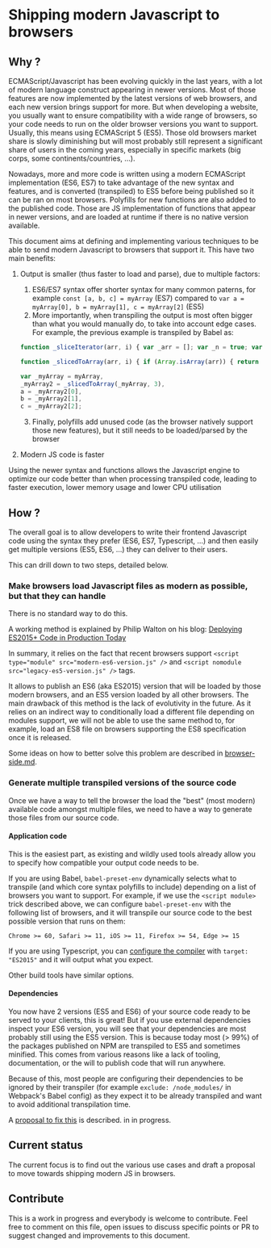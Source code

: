 # Shipping modern Javascript to browsers

## Why ?

ECMAScript/Javascript has been evolving quickly in the last years, with a lot of modern language construct appearing in newer versions. Most of those features are now implemented by the latest versions of web browsers, and each new version brings support for more.
But when developing a website, you usually want to ensure compatibility with a wide range of browsers, so your code needs to run on the older browser versions you want to support. Usually, this means using ECMAScript 5 (ES5).
Those old browsers market share is slowly diminishing but will most probably still represent a significant share of users in the coming years, especially in specific markets (big corps, some continents/countries, …).

Nowadays, more and more code is written using a modern ECMAScript implementation (ES6, ES7) to take advantage of the new syntax and features, and is converted (transpiled) to ES5 before being published so it can be ran on most browsers. Polyfills for new functions are also added to the published code. Those are JS implementation of functions that appear in newer versions, and are loaded at runtime if there is no native version available.

This document aims at defining and implementing various techniques to be able to send modern Javascript to browsers that support it. This have two main benefits:

1. Output is smaller (thus faster to load and parse), due to multiple factors:
    1. ES6/ES7 syntax offer shorter syntax for many common paterns, for example `const [a, b, c] = myArray` (ES7) compared to `var a = myArray[0], b = myArray[1], c = myArray[2]` (ES5)
    2. More importantly, when transpiling the output is most often bigger than what you would manually do, to take into account edge cases. For example, the previous example is transpiled by Babel as:

      ```javascript
      function _sliceIterator(arr, i) { var _arr = []; var _n = true; var _d = false; var _e = undefined; try { for (var _i = arr[Symbol.iterator](), _s; !(_n = (_s = _i.next()).done); _n = true) { _arr.push(_s.value); if (i && _arr.length === i) break; } } catch (err) { _d = true; _e = err; } finally { try { if (!_n && _i["return"] != null) _i["return"](); } finally { if (_d) throw _e; } } return _arr; }

      function _slicedToArray(arr, i) { if (Array.isArray(arr)) { return arr; } else if (Symbol.iterator in Object(arr)) { return _sliceIterator(arr, i); } else { throw new TypeError("Invalid attempt to destructure non-iterable instance"); } }

      var _myArray = myArray,
      _myArray2 = _slicedToArray(_myArray, 3),
      a = _myArray2[0],
      b = _myArray2[1],
      c = _myArray2[2];
      ```

    3. Finally, polyfills add unused code (as the browser natively support those new features), but it still needs to be loaded/parsed by the browser
2. Modern JS code is faster

  Using the newer syntax and functions allows the Javascript engine to optimize our code better than when processing transpiled code, leading to faster execution, lower memory usage and lower CPU utilisation


## How ?

The overall goal is to allow developers to write their frontend Javascript code using the syntax they prefer (ES6, ES7, Typescript, …) and then easily get multiple versions (ES5, ES6, …) they can deliver to their users.

This can drill down to two steps, detailed below.

### Make browsers load Javascript files as modern as possible, but that they can handle

There is no standard way to do this.

A working method is explained by Philip Walton on his blog: [Deploying ES2015+ Code in Production Today](https://philipwalton.com/articles/deploying-es2015-code-in-production-today/)

In summary, it relies on the fact that recent browsers support `<script type="module" src="modern-es6-version.js" />` and `<script nomodule src="legacy-es5-version.js" />` tags.

It allows to publish an ES6 (aka ES2015) version that will be loaded by those modern browsers, and an ES5 version loaded by all other browsers. The main drawback of this method is the lack of evolutivity in the future. As it relies on an indirect way to conditionally load a different file depending on modules support, we will not be able to use the same method to, for example, load an ES8 file on browsers supporting the ES8 specification once it is released.

Some ideas on how to better solve this problem are described in [browser-side.md](browser-side.md).

### Generate multiple transpiled versions of the source code

Once we have a way to tell the browser the load the "best" (most modern) available code amongst multiple files, we need to have a way to generate those files from our source code.

#### Application code

This is the easiest part, as existing and wildly used tools already allow you to specify how compatible your output code needs to be.

If you are using Babel, `babel-preset-env` dynamically selects what to transpile (and which core syntax polyfills to include) depending on a list of browsers you want to support. For example, if we use the `<script module>` trick described above, we can configure `babel-preset-env` with the following list of browsers, and it will transpile our source code to the best possible version that runs on them:
```
Chrome >= 60, Safari >= 11, iOS >= 11, Firefox >= 54, Edge >= 15
```

If you are using Typescript, you can [configure the compiler](https://www.typescriptlang.org/docs/handbook/compiler-options.html) with `target: "ES2015"` and it will output what you expect.

Other build tools have similar options.

#### Dependencies

You now have 2 versions (ES5 and ES6) of your source code ready to be served to your clients, this is great! But if you use external dependencies inspect your ES6 version, you will see that your dependencies are most probably still using the ES5 version. This is because today most (> 99%) of the packages published on NPM are transpiled to ES5 and sometimes minified. This comes from various reasons like a lack of tooling, documentation, or the will to publish code that will run anywhere.

Because of this, most people are configuring their dependencies to be ignored by their transpiler (for example `exclude: /node_modules/` in Webpack's Babel config) as they expect it to be already transpiled and want to avoid additional transpilation time.

A [proposal to fix this](dependencies.md) is described. in in progress.

## Current status

The current focus is to find out the various use cases and draft a proposal to move towards shipping modern JS in browsers.

## Contribute

This is a work in progress and everybody is welcome to contribute. Feel free to comment on this file, open issues to discuss specific points or PR to suggest changed and improvements to this document.
